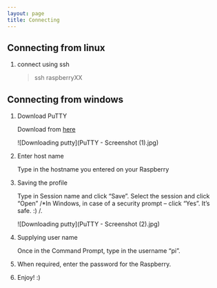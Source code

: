 ```yaml
---
layout: page
title: Connecting
---
```



Connecting from linux
----------------------

1. connect using ssh

   > ssh raspberryXX



Connecting from windows
------------------------------


1. Download PuTTY

    Download from [here](http://www.chiark.greenend.org.uk/~sgtatham/putty/download.html)

    ![Downloading putty](PuTTY - Screenshot (1).jpg) 


2. Enter host name

    Type in the hostname you entered on your Raspberry


3. Saving the profile

    Type in Session name and click “Save”. Select the session and click “Open” /*In Windows, in case of a security prompt – click “Yes”. It’s safe. :) /.

    ![Downloading putty](PuTTY - Screenshot (2).jpg) 
 

4. Supplying user name

    Once in the Command Prompt, type in the username “pi”. 


5. When required, enter the password for the Raspberry.


6. Enjoy! :) 




